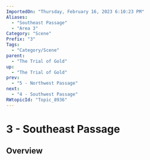 ```yaml
---
ImportedOn: "Thursday, February 16, 2023 6:10:23 PM"
Aliases:
  - "Southeast Passage"
  - "Area 3"
Category: "Scene"
Prefix: "3"
Tags:
  - "Category/Scene"
parent:
  - "The Trial of Gold"
up:
  - "The Trial of Gold"
prev:
  - "5 - Northwest Passage"
next:
  - "4 - Southwest Passage"
RWtopicId: "Topic_8936"
---
```

# 3 - Southeast Passage
## Overview
